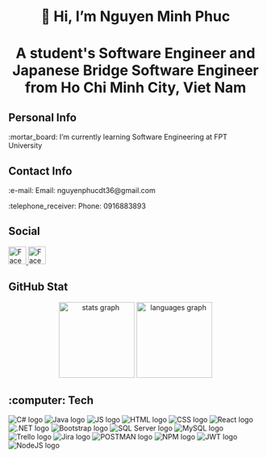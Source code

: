 ###

<h1 align="center">👋 Hi, I’m Nguyen Minh Phuc</p>
  
###

<h1 align="center">A student's Software Engineer and Japanese Bridge Software Engineer from Ho Chi Minh City, Viet Nam</p>
    
###
<h2 align="left">Personal Info</h2>

<p> :mortar_board: I’m currently learning Software Engineering at FPT University</p>

###

<h2 align="left">Contact Info</h2>
<p> :e-mail: Email: nguyenphucdt36@gmail.com</p>
<p> :telephone_receiver: Phone: 0916883893</p>

###
<h2 align="left">Social</h2>
<a href = "https://web.facebook.com/profile.php?id=100011498916208">
  <img src="https://img.shields.io/badge/Facebook-1877F2?style=for-the-badge&logo=facebook&logoColor=white" height="35" alt="Facebook logo"  />
</a>
<a href = "#">
  <img src="https://img.shields.io/badge/LinkedIn-0077B5?style=for-the-badge&logo=linkedin&logoColor=white" height="35" alt="Facebook logo"  />
</a>

###
<h2 align="left">GitHub Stat</h2>
<div align="center">
  <img src="https://github-readme-stats.vercel.app/api?username=maurodesouza&hide_title=false&hide_rank=false&show_icons=true&include_all_commits=true&count_private=true&disable_animations=false&theme=dracula&locale=en&hide_border=false" height="150" alt="stats graph"  />
  <img src="https://github-readme-stats.vercel.app/api/top-langs?username=maurodesouza&locale=en&hide_title=false&layout=compact&card_width=320&langs_count=5&theme=dracula&hide_border=false" height="150" alt="languages graph"  />
</div>

###

<h2 align="left"> :computer: Tech</h2>
<div align="left">
  <img src="https://img.shields.io/badge/C%23-239120?style=for-the-badge&logo=c-sharp&logoColor=white" alt="C# logo" />
  <img src="https://img.shields.io/badge/Java-ED8B00?style=for-the-badge&logo=java&logoColor=white" alt="Java logo" />
  <img src="https://img.shields.io/badge/JavaScript-F7DF1E?style=for-the-badge&logo=javascript&logoColor"=black alt="JS logo" />
  <img src="https://img.shields.io/badge/HTML5-E34F26?style=for-the-badge&logo=html5&logoColor=white" alt="HTML logo" />
  <img src="https://img.shields.io/badge/CSS3-1572B6?style=for-the-badge&logo=css3&logoColor=white" alt="CSS logo" />
  <img src="https://img.shields.io/badge/React-%2320232a.svg?logo=react&logoColor=%2361DAFB" alt="React logo" />
  <img src="https://img.shields.io/badge/.NET-512BD4?logo=dotnet&logoColor=fff" alt=".NET logo" />
  <img src="https://img.shields.io/badge/Bootstrap-7952B3?logo=bootstrap&logoColor=fff" alt="Bootstrap logo" />
  <img src="https://img.shields.io/badge/Microsoft%20SQL%20Server-CC2927?logo=microsoft%20sql%20server&logoColor=white" alt="SQL Server logo" />
  <img src="https://img.shields.io/badge/MySQL-4479A1?logo=mysql&logoColor=fff" alt="MySQL logo" />
  <img src="https://img.shields.io/badge/Trello-0052CC?logo=trello&logoColor=fff" alt="Trello logo" />
  <img src="https://img.shields.io/badge/Jira-0052CC?logo=jira&logoColor=fff" alt="Jira logo" />
  <img src="https://camo.githubusercontent.com/8bc77ae2c6ec0a97c7692ec54d53c49d3c4637e9c64ee63f7b45cf14a50e8177/68747470733a2f2f696d672e736869656c64732e696f2f62616467652f506f73746d616e2d4646364333373f7374796c653d666f722d7468652d6261646765266c6f676f3d706f73746d616e266c6f676f436f6c6f723d7768697465" alt="POSTMAN logo" />
  <img src="https://img.shields.io/badge/npm-CB3837?logo=npm&logoColor=fff" alt="NPM logo" />
  <img src="https://camo.githubusercontent.com/aac74ca85b21ed1ff4fa88dda8712fce9cddbf786bdf807231e6179f70003ac5/68747470733a2f2f696d672e736869656c64732e696f2f62616467652f4a57542d626c61636b3f7374796c653d666f722d7468652d6261646765266c6f676f3d4a534f4e253230776562253230746f6b656e73" alt="JWT logo" />
  <img src="https://img.shields.io/badge/Node.js-6DA55F?logo=node.js&logoColor=white" alt="NodeJS logo" />
</div>

###

<br clear="both">

###
